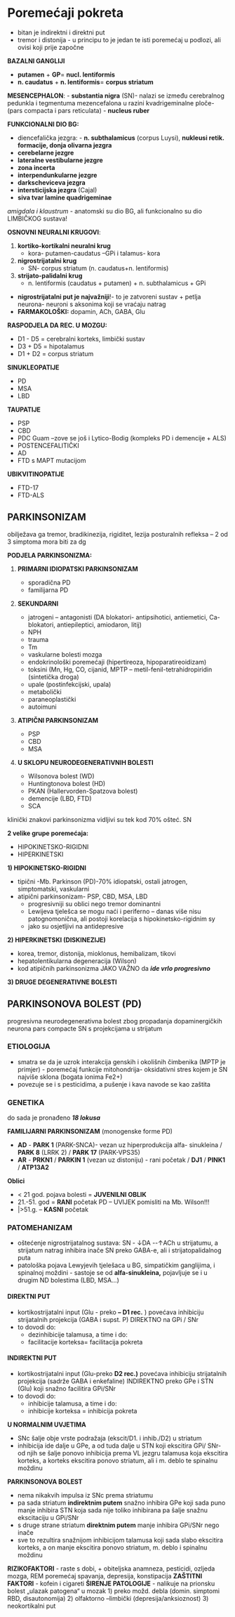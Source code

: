 # Poremećaji pokreta

 - bitan je indirektni i direktni put
 - tremor i distonija - u principu to je jedan te isti poremećaj u podlozi, ali ovisi koji prije započne

**BAZALNI GANGLIJI**
- **putamen** + **GP**= **nucl. lentiformis**
- **n. caudatus** + **n. lentiformis**= **corpus striatum** 

**MESENCEPHALON**: 
	- **substantia nigra** (SN)- nalazi se između cerebralnog pedunkla i tegmentuma mezencefalona u razini kvadrigeminalne ploče- (pars compacta i pars reticulata)
	- **nucleus ruber**

**FUNKCIONALNI DIO BG:**
- diencefalička jezgra: - **n. subthalamicus** (corpus Luysi), **nukleusi retik. formacije, donja olivarna jezgra**
- **cerebelarne jezgre**
- **lateralne vestibularne jezgre**
- **zona incerta**
- **interpendunkularne jezgre**
- **darkscheviceva jezgra**
- **intersticijska jezgra** (Cajal)
- **siva tvar lamine quadrigeminae**

*amigdala i klaustrum* - anatomski su dio BG, ali funkcionalno su dio LIMBIČKOG sustava!

**OSNOVNI NEURALNI KRUGOVI**:
1) **kortiko-kortikalni neuralni krug**
	- kora- putamen-caudatus –GPi i talamus- kora
2) **nigrostrijatalni krug**
	- SN- corpus striatum (n. caudatus+n. lentiformis)
3) **strijato-palidalni krug**
	- n. lentiformis (caudatus + putamen) + n. subthalamicus +  GPi

- **nigrostrijatalni put je najvažniji**!- to je zatvoreni sustav + petlja neurona- neuroni s aksonima koji se vraćaju natrag
- **FARMAKOLOŠKI:** dopamin, ACh, GABA, Glu

**RASPODJELA DA REC. U MOZGU:**
- D1 - D5 = cerebralni korteks, limbički sustav
- D3 + D5 = hipotalamus
- D1 + D2 = corpus striatum

**SINUKLEOPATIJE**
- PD
- MSA
- LBD

**TAUPATIJE**
- PSP
- CBD
- PDC Guam –zove se još i Lytico-Bodig (kompleks PD i demencije + ALS)
- POSTENCEFALITIČKI
- AD
- FTD s MAPT mutacijom

**UBIKVITINOPATIJE**
- FTD-17
- FTD-ALS

## PARKINSONIZAM
obilježava ga tremor, bradikinezija, rigiditet, lezija posturalnih refleksa – 2 od 3 simptoma mora biti za dg

**PODJELA PARKINSONIZMA:**

1) **PRIMARNI IDIOPATSKI PARKINSONIZAM**
	- sporadična PD
	- familijarna PD

2) **SEKUNDARNI**
	- jatrogeni – antagonisti (DA blokatori- antipsihotici, antiemetici, Ca- blokatori, antiepileptici, amiodaron, litij)
	- NPH
	- trauma
	- Tm
	- vaskularne bolesti mozga
	- endokrinološki poremećaji (hipertireoza, hipoparatireoidizam)
	- toksini (Mn, Hg, CO, cijanid, MPTP – metil-fenil-tetrahidropiridin (sintetička droga)
	- upale (postinfekcijski, upala)
	- metabolički
	- paraneoplastički
	- autoimuni
3) **ATIPIČNI PARKINSONIZAM**
	- PSP
	- CBD
	- MSA

4) **U SKLOPU NEURODEGENERATIVNIH BOLESTI**
	- Wilsonova bolest (WD)
	- Huntingtonova bolest (HD)
	- PKAN (Hallervorden-Spatzova bolest)
	- demencije (LBD, FTD)
	- SCA

klinički znakovi parkinsonizma vidljivi su tek kod 70% ošteć. SN

**2 velike grupe poremećaja:** 
- HIPOKINETSKO-RIGIDNI
- HIPERKINETSKI

**1) HIPOKINETSKO-RIGIDNI**
- tipični -Mb. Parkinson (PD)-70% idiopatski, ostali jatrogen, simptomatski, vaskularni
- atipični parkinsonizam- PSP, CBD, MSA, LBD
	- progresivniji su oblici nego tremor dominantni
	- Lewijeva tjelešca se mogu naći i periferno – danas više nisu patognomonična, ali postoji korelacija s hipokinetsko-rigidnim sy
	- jako su osjetljivi na antidepresive

**2) HIPERKINETSKI (DISKINEZIJE)**
- korea, tremor, distonija, mioklonus, hemibalizam, tikovi
- hepatolentikularna degeneracija (Wilson)
- kod atipičnih parkinsonizma JAKO VAŽNO da **_ide vrlo progresivno_**

**3) DRUGE DEGENERATIVNE BOLESTI**

## PARKINSONOVA BOLEST (PD)

progresivna neurodegenerativna bolest zbog propadanja dopaminergičkih neurona pars compacte SN s projekcijama u strijatum

### ETIOLOGIJA
- smatra se da je uzrok interakcija genskih i okolišnih čimbenika (MPTP je primjer) - poremećaj funkcije mitohondrija- oksidativni stres kojem je SN najviše sklona (bogata ionima  Fe2+)
- povezuje se i s pesticidima, a pušenje i kava navode se kao zaštita

### GENETIKA
do sada je pronađeno **_18 lokusa_**

**FAMILIJARNI PARKINSONIZAM** (monogenske forme PD)
- **AD** - **PARK 1** (PARK-SNCA)- vezan uz hiperprodukcija alfa- sinukleina / **PARK 8** (LRRK 2) / **PARK 17** (PARK-VPS35)
- **AR** - **PRKN1** / **PARKIN 1** (vezan uz distoniju) - rani početak / **DJ1** / **PINK1** / **ATP13A2**

**Oblici**
- < 21 god. pojava bolesti = **JUVENILNI OBLIK**
- 21.-51. god = **RANI** početak PD – UVIJEK pomisliti na Mb. Wilson!!!
-  |>51.g. – **KASNI** početak


### PATOMEHANIZAM
- oštećenje nigrostrijatalnog sustava: SN - ↓DA --↑ACh u strijatumu, a strijatum natrag inhibira inače SN preko GABA-e, ali i strijatopalidalnog puta
- patološka pojava Lewyjevih tjelešaca u BG, simpatičkim ganglijima, i spinalnoj moždini - sastoje se od **alfa-sinukleina,** pojavljuje se i u drugim ND bolestima (LBD, MSA…)

#### DIREKTNI PUT
- kortikostrijatalni input (Glu - preko **– D1 rec.** ) povećava inhibiciju  strijatalnih projekcija (GABA i supst. P) DIREKTNO na GPi / SNr
- to dovodi do: 
	- dezinhibicije talamusa, a time i do:
	- facilitacije korteksa= facilitacija pokreta
#### INDIREKTNI PUT
- kortikostrijatalni input (Glu-preko **D2 rec.)** povećava inhibiciju strijatalnih projekcija (sadrže GABA i enkefaline) INDIREKTNO preko GPe i STN (Glu) koji snažno facilitira GPi/SNr
- to dovodi do: 
	- inhibicije talamusa, a time i do:
	-  inhibicije korteksa = inhibicija pokreta

**U NORMALNIM UVJETIMA**
- SNc šalje obje vrste podražaja (ekscit/D1. i inhib./D2) u striatum
- inhibicija ide dalje u GPe, a od tuda dalje u STN koji ekscitira GPi/ SNr- od njih se šalje ponovo inhibicija prema VL jezgru talamusa koja ekscitira korteks, a korteks ekscitira ponovo striatum, ali i m. deblo te spinalnu moždinu

**PARKINSONOVA BOLEST**
- nema nikakvih impulsa iz SNc prema striatumu
- pa sada striatum **indirektnim putem** snažno inhibira GPe koji sada puno manje inhibira STN koja sada nije toliko inhibirana pa šalje snažnu ekscitaciju u GPi/SNr
- s druge strane striatum **direktnim putem** manje inhibira GPi/SNr nego inače
- sve to rezultira snažnijom inhibicijom talamusa koji sada slabo ekscitira korteks, a on manje ekscitira ponovo striatum, m. deblo i spinalnu moždinu

 **RIZIKOFAKTORI** - raste s dobi, + obiteljska anamneza, pesticidi, ozljeda mozga, REM poremećaj spavanja, depresija, konstipacija
**ZAŠTITNI FAKTORI** - kofein i cigareti
**ŠIRENJE PATOLOGIJE** - nalikuje na prionsku bolest
„ulazak patogena“ u mozak
	1) preko možd. debla (domin. simptomi RBD, disautonomija)
	2) olfaktorno –limbički (depresija/anksioznost)
	3) neokortikalni put
